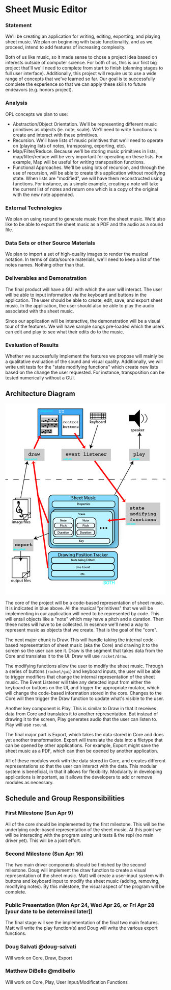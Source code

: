 # Sheet Music Editor

### Statement
We'll be creating an application for writing, editing, exporting, and playing sheet music. We plan on beginning with basic functionality, and as we proceed, intend to add features of increasing complexity.

Both of us like music, so it made sense to chose a project idea based on interests outside of computer science. For both of us, this is our first big project that'll we'll need to complete from start to finish (planning stages to full user interface). Additionally, this project will require us to use a wide range of concepts that we've learned so far.  Our goal is to successfully complete the experience so that we can apply these skills to future endeavors (e.g. honors project).

### Analysis
OPL concepts we plan to use:
- Abstraction/Object Orientation. We'll be representing different music primitives as objects (ie. note, scale). We'll need to write functions to create and interact with these primitives.
- Recursion. We'll have lists of music primitives that we'll need to operate on (playing lists of notes, transposing, exporting, etc).
- Map/Filter/Reduce. Because we'll be storing music primitives in lists, map/filter/reduce will be very important for operating on these lists. For example, Map will be useful for writing transposition functions.
- Functional Approaches. We'll be using lots of recursion, and through the use of recursion, will be able to create this application without modifying state.  When lists are "modified", we will have them reconstructed using functions.  For instance, as a simple example, creating a note will take the current list of notes and return one which is a copy of the original with the new note appended.

### External Technologies
We plan on using rsound to generate music from the sheet music. We'd also like to be able to export the sheet music as a PDF and the audio as a sound file.

### Data Sets or other Source Materials
We plan to import a set of high-quality images to render the musical notation.
In terms of data/source materials, we'll need to keep a list of the notes names. Nothing other than that.

### Deliverables and Demonstration
The final product will have a GUI with which the user will interact. The user will be able to input information via the keyboard and buttons in the application. The user should be able to create, edit, save, and export sheet music. In the application, the user should also be able to play the audio associated with the sheet music.

Since our application will be interactive, the demonstration will be a visual tour of the features. We will have sample songs pre-loaded which the users can edit and play to see what their edits do to the music.

### Evaluation of Results
Whether we successfully implement the features we propose will mainly be a qualitative evaluation of the sound and visual quality. Additionally, we will write unit tests for the "state modifying functions" which create new lists based on the change the user requested.  For instance, transposition can be tested numerically without a GUI.

## Architecture Diagram
![architecture](/img/architecture.png)

The core of the project will be a code-based representation of sheet music. It is indicated in blue above. All the musical "primitives" that we will be implementing in our application will need to be represented by code. This will entail objects like a "note" which may have a pitch and a duration. Then these notes will have to be collected. In essence we'll need a way to represent music as objects that we create. That is the goal of the "core".

The next major chunk is Draw. This will handle taking the internal code-based representation of sheet music (aka the Core) and drawing it to the screen so the user can see it. Draw is the segment that takes data from the Core and translates it to the UI. Draw will use `racket/draw`.

The modifying functions allow the user to modify the sheet music. Through a series of buttons (`racket/gui`) and keyboard inputs, the user will be able to trigger modifiers that change the internal representation of the sheet music. The Event Listener will take any detected input from either the keyboard or buttons on the UI, and trigger the appropriate mutator, which will change the code-based information stored in the core. Changes to the Core will then trigger the Draw function to update what's visible to the user.

Another key component is Play. This is similar to Draw in that it receives data from Core and translates it to another representation. But instead of drawing it to the screen, Play generates audio that the user can listen to. Play will use `rsound`.

The final major part is Export, which takes the data stored in Core and does yet another transformation. Export will translate the data into a filetype that can be opened by other applications. For example, Export might save the sheet music as a PDF, which can then be opened by another application.

All of these modules work with the data stored in Core, and creates different representations so that the user can interact with the data. This modular system is beneficial, in that it allows for flexibility. Modularity in developing applications is important, as it allows the developers to add or remove modules as necessary.

## Schedule and Group Responsibilities

### First Milestone (Sun Apr 9)
All of the core should be implemented by the first milestone. This will be the underlying code-based representation of the sheet music. At this point we will be interacting with the program using unit tests & the repl (no main driver yet). This will be a joint effort.

### Second Milestone (Sun Apr 16)
The two main driver components should be finished by the second milestone. Doug will implement the draw function to create a visual representation of the sheet music. Matt will create a user-input system with buttons and keyboard input to modify the sheet music (adding, removing, modifying notes). By this milestone, the visual aspect of the program will be complete.

### Public Presentation (Mon Apr 24, Wed Apr 26, or Fri Apr 28 [your date to be determined later])
The final stage will see the implementation of the final two main features. Matt will write the play function(s) and Doug will write the various export functions.

### Doug Salvati @doug-salvati
Will work on Core, Draw, Export

### Matthew DiBello @mdibello
Will work on Core, Play, User Input/Modification Functions
